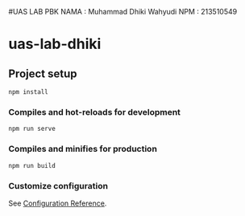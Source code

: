 #UAS LAB PBK
NAMA : Muhammad Dhiki Wahyudi
NPM : 213510549

# uas-lab-dhiki

## Project setup
```
npm install
```

### Compiles and hot-reloads for development
```
npm run serve
```

### Compiles and minifies for production
```
npm run build
```

### Customize configuration
See [Configuration Reference](https://cli.vuejs.org/config/).
